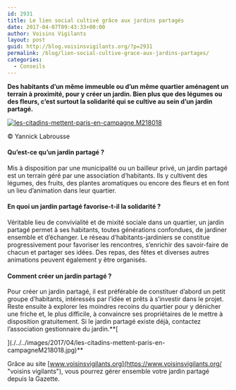 ```yaml
---
id: 2931
title: Le lien social cultivé grâce aux jardins partagés
date: 2017-04-07T09:43:33+00:00
author: Voisins Vigilants
layout: post
guid: http://blog.voisinsvigilants.org/?p=2931
permalink: /blog/lien-social-cultive-grace-aux-jardins-partages/
categories:
  - Conseils
---
```

**Des habitants d&rsquo;un même immeuble ou d&rsquo;un même quartier aménagent un terrain à proximité, pour y créer un jardin. Bien plus que des légumes ou des fleurs, c&rsquo;est surtout la solidarité qui se cultive au sein d&rsquo;un jardin partagé.**

[<img class="aligncenter size-full wp-image-2935" src="./../../images/2017/04/les-citadins-mettent-paris-en-campagneM218018.jpg" alt="les-citadins-mettent-paris-en-campagne,M218018" />](./../../images/2017/04/les-citadins-mettent-paris-en-campagneM218018.jpg)

© Yannick Labrousse

#### **Qu&rsquo;est-ce qu&rsquo;un jardin partagé ?**

Mis à disposition par une municipalité ou un bailleur privé, un jardin partagé est un terrain géré par une association d&rsquo;habitants. Ils y cultivent des légumes, des fruits, des plantes aromatiques ou encore des fleurs et en font un lieu d&rsquo;animation dans leur quartier.

#### **En quoi un jardin partagé favorise-t-il la solidarité ?**

Véritable lieu de convivialité et de mixité sociale dans un quartier, un jardin partagé permet à ses habitants, toutes générations confondues, de jardiner ensemble et d&rsquo;échanger. Le réseau d&rsquo;habitants-jardiniers se constitue progressivement pour favoriser les rencontres, s&rsquo;enrichir des savoir-faire de chacun et partager ses idées. Des repas, des fêtes et diverses autres animations peuvent également y être organisés.

#### **Comment créer un jardin partagé ?**

Pour créer un jardin partagé, il est préférable de constituer d&rsquo;abord un petit groupe d&rsquo;habitants, intéressés par l&rsquo;idée et prêts à s&rsquo;investir dans le projet. Reste ensuite à explorer les moindres recoins du quartier pour y dénicher une friche et, le plus difficile, à convaincre ses propriétaires de le mettre à disposition gratuitement. Si le jardin partagé existe déjà, contactez l&rsquo;association gestionnaire du jardin.**[
  
](./../../images/2017/04/les-citadins-mettent-paris-en-campagneM218018.jpg)** 

Grâce au site [www.voisinsvigilants.org](https://www.voisinsvigilants.org/ "voisins vigilants"), vous pourrez gérer ensemble votre jardin partagé depuis la Gazette.
